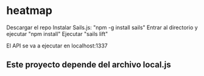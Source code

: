 # heatmap
Descargar el repo
Instalar Sails.js: "npm -g install sails"
Entrar al directorio y ejecutar "npm install"
Ejecutar "sails lift"

El API se va a ejecutar en localhost:1337

## Este proyecto depende del archivo local.js



